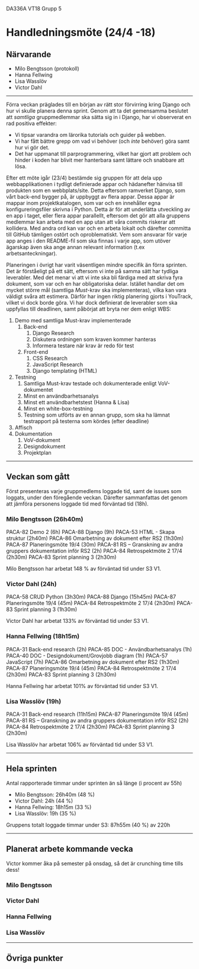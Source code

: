 DA336A VT18
Grupp 5

# Handledningsmöte (24/4 -18)

## Närvarande
* Milo Bengtsson (protokoll)
* Hanna Fellwing
* Lisa Wasslöv
* Victor Dahl
___

Förra veckan präglades till en början av rätt stor förvirring kring Django och hur vi skulle planera denna sprint. Genom att ta det gemensamma beslutet att *samtliga* gruppmedlemmar ska sätta sig in i Django, har vi observerat en rad positiva effekter:
* Vi tipsar varandra om lärorika tutorials och guider på webben.
* Vi har fått bättre grepp om vad vi behöver (och *inte* behöver) göra samt hur vi gör det.
* Det har uppmanat till parprogrammering, vilket har gjort att problem och hinder i koden har blivit mer hanterbara samt lättare och snabbare att lösa.

Efter ett möte igår (23/4) bestämde sig gruppen för att dela upp webbapplikationen i tydligt definierade appar och hädanefter hänvisa till produkten som en webbplats/site. Detta eftersom ramverket Django, som vårt back-end bygger på, är uppbyggt av flera appar. Dessa appar är mappar inom projektkatalogen, som var och en innehåller egna konfigureringsfiler skrivna i Python. Detta är för att underlätta utveckling av en app i taget, eller flera appar parallellt, eftersom det gör att alla gruppens medlemmar kan arbeta med en app utan att våra commits riskerar att kollidera. Med andra ord kan var och en arbeta lokalt och därefter committa till GitHub tämligen ostört och oproblematiskt. Vem som ansvarar för varje app anges i den README-fil som ska finnas i varje app, som utöver ägarskap även ska ange annan relevant information (t.ex arbetsanteckningar).

Planeringen i övrigt har varit väsentligen mindre specifik än förra sprinten. Det är förståeligt på ett sätt, eftersom vi inte på samma sätt har tydliga leverabler. Med det menar vi att vi inte ska bli färdiga med att skriva fyra dokument, som var och en har obligatoriska delar. Istället handlar det om mycket större mål (samtliga *Must*-krav ska implementeras), vilka kan vara väldigt svåra att estimera. Därför har ingen riktig planering gjorts i YouTrack, vilket vi dock borde göra. Vi har dock definierat de leverabler som ska uppfyllas till deadlinen, samt påbörjat att bryta ner dem enligt WBS:

1. Demo med samtliga Must-krav implementerade
    1. Back-end
        1. Django Research
        2. Diskutera ordningen som kraven kommer hanteras
        3. Informera testare när krav är redo för test
    2. Front-end
        1. CSS Research
        2. JavaScript Research
        3. Django templating (HTML)
2. Testning
    1. Samtliga Must-krav testade och dokumenterade enligt VoV-dokumentet
    2. Minst en användbarhetsanalys 
    3. Minst ett användbarhetstest (Hanna & Lisa)
    4. Minst en white-box-testning
    5. Testning som utförts av en annan grupp, som ska ha lämnat testrapport på testerna som kördes (efter deadline)
3. Affisch
4. Dokumentation 
    1. VoV-dokument
    2. Designdokument
    3. Projektplan

___

## Veckan som gått
Först presenteras varje gruppmedlems loggade tid, samt de issues som loggats, under den föregående veckan. Därefter sammanfattas det genom att jämföra personens loggade tid med förväntad tid (18h).

### Milo Bengtsson (26h40m)
PACA-82 Demo 2 (6h)
PACA-88 Django (9h)
PACA-53 HTML - Skapa struktur (2h40m)
PACA-86 Omarbetning av dokument efter RS2 (1h30m)
PACA-87 Planeringsmöte 19/4 (30m)
PACA-81 RS – Granskning av andra gruppers dokumentation inför RS2 (2h)
PACA-84 Retrospektmöte 2 17/4 (2h30m)
PACA-83 Sprint planning 3 (2h30m)

Milo Bengtsson har arbetat 148 % av förväntad tid under S3 V1.

### Victor Dahl (24h)
PACA-58 CRUD Python (3h30m)
PACA-88 Django (15h45m)
PACA-87 Planeringsmöte 19/4 (45m)
PACA-84 Retrospektmöte 2 17/4 (2h30m)
PACA-83 Sprint planning 3 (1h30m)

Victor Dahl har arbetat 133% av förväntad tid under S3 V1.

### Hanna Fellwing (18h15m)
PACA-31 Back-end research (2h)
PACA-85 DOC - Användbarhetsanalys (1h)
PACA-40 DOC - Designdokument/Grovjobb diagram (1h)
PACA-57 JavaScript (7h)
PACA-86 Omarbetning av dokument efter RS2 (1h30m)
PACA-87 Planeringsmöte 19/4 (45m)
PACA-84 Retrospektmöte 2 17/4 (2h30m)
PACA-83 Sprint planning 3 (2h30m)

Hanna Fellwing har arbetat 101% av förväntad tid under S3 V1.

### Lisa Wasslöv (19h)
PACA-31 Back-end research (11h15m)
PACA-87 Planeringsmöte 19/4 (45m)
PACA-81 RS – Granskning av andra gruppers dokumentation inför RS2 (2h)
PACA-84 Retrospektmöte 2 17/4 (2h30m)
PACA-83 Sprint planning 3 (2h30m)

Lisa Wasslöv har arbetat 106% av förväntad tid under S3 V1. 

___

## Hela sprinten
Antal rapporterade timmar under sprinten än så länge (i procent av 55h)
* Milo Bengtsson: 26h40m (48 %)
* Victor Dahl: 24h (44 %)
* Hanna Fellwing: 18h15m (33 %)
* Lisa Wasslöv: 19h (35 %)

Gruppens totalt loggade timmar under S3: 87h55m (40 %) av 220h

___

## Planerat arbete kommande vecka
Victor kommer åka på semester på onsdag, så det är crunching time tills dess!

### Milo Bengtsson

### Victor Dahl

### Hanna Fellwing

### Lisa Wasslöv

___

## Övriga punkter





